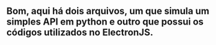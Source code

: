 ## Bom, aqui há dois arquivos, um que simula um simples API em python e outro que possui os códigos utilizados no ElectronJS.

